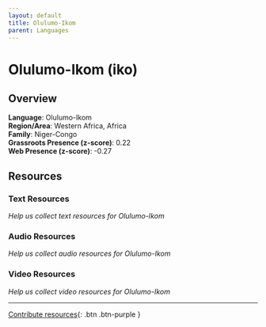 ```yaml
---
layout: default
title: Olulumo-Ikom
parent: Languages
---
```


# Olulumo-Ikom (iko)

## Overview

**Language**: Olulumo-Ikom  
**Region/Area**: Western Africa, Africa  
**Family**: Niger-Congo  
**Grassroots Presence (z-score)**: 0.22  
**Web Presence (z-score)**: -0.27  

## Resources

### Text Resources
*Help us collect text resources for Olulumo-Ikom*

### Audio Resources
*Help us collect audio resources for Olulumo-Ikom*

### Video Resources
*Help us collect video resources for Olulumo-Ikom*

---

[Contribute resources](https://forms.office.com/e/1SfLJx3u1r){: .btn .btn-purple }
